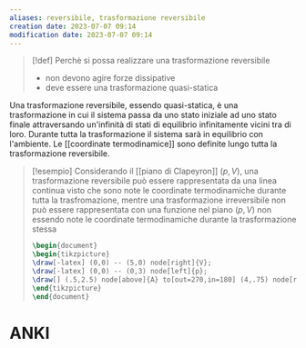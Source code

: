 ```yaml
---
aliases: reversibile, trasformazione reversibile
creation date: 2023-07-07 09:14
modification date: 2023-07-07 09:14
---
```


>[!def]
>Perchè si possa realizzare una trasformazione reversibile
>- non devono agire forze dissipative
>- deve essere una trasformazione quasi-statica
>

Una trasformazione reversibile, essendo quasi-statica, è una trasformazione in cui il sistema passa da uno stato iniziale ad uno stato finale attraversando un'infinità di stati di equilibrio infinitamente vicini tra di loro. Durante tutta la trasformazione il sistema sarà in equilibrio con l'ambiente.
Le [[coordinate termodinamice]] sono definite lungo tutta la trasformazione reversibile.

>[!esempio]
>Considerando il [[piano di Clapeyron]] $(p,V)$, una trasformazione reversibile può essere rappresentata da una linea continua visto che sono note le coordinate termodinamiche durante tutta la trasfromazione, mentre una trasformazione irreversibile non può essere rappresentata con una funzione nel piano $(p,V)$ non essendo note le coordinate termodinamiche durante la trasformazione stessa
>```tikz
>\begin{document}
>\begin{tikzpicture}
>\draw[-latex] (0,0) -- (5,0) node[right]{V};
>\draw[-latex] (0,0) -- (0,3) node[left]{p};
>\draw[] (.5,2.5) node[above]{A} to[out=270,in=180] (4,.75) node[right]{B};
>\end{tikzpicture}
>\end{document}
>```


# ANKI
